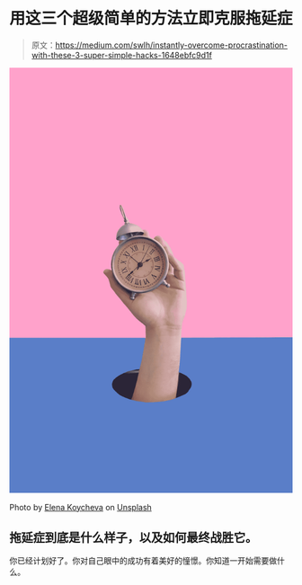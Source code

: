 # 用这三个超级简单的方法立即克服拖延症

> 原文：<https://medium.com/swlh/instantly-overcome-procrastination-with-these-3-super-simple-hacks-1648ebfc9d1f>

![](img/1603f440812e09d6354132f21183222e.png)

Photo by [Elena Koycheva](https://unsplash.com/@lenneek?utm_source=unsplash&utm_medium=referral&utm_content=creditCopyText) on [Unsplash](https://unsplash.com/search/photos/time?utm_source=unsplash&utm_medium=referral&utm_content=creditCopyText)

## 拖延症到底是什么样子，以及如何最终战胜它。

你已经计划好了。你对自己眼中的成功有着美好的憧憬。你知道一开始需要做什么。
